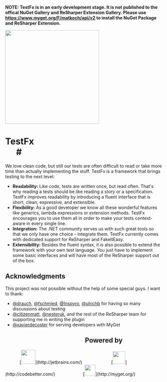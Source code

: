 **NOTE: TestFx is in an early development stage. It is not published to the offical NuGet Gallery and ReSharper Extension Gallery. Please use https://www.myget.org/F/matkoch/api/v2 to install the NuGet Package and ReSharper Extension.**

[<img src="http://catholictechtalk.com/wp-content/uploads/2012/09/Skid.jpg" height="300px"/>](https://github.com/matkoch/TestFx/wiki/Meanwhile-in-a-parallel-universe)

# TestFx <img src="https://raw.githubusercontent.com/ao5357/retina-spacer-gif/master/spacer@2x.gif" width="385px" height="10px" /> [<img src="https://www.myget.org/BuildSource/Badge/matkoch?identifier=2f4ec854-4227-47f0-8bca-6bea2ef5e555" height="14px"/>](https://www.myget.org/) [<img src="http://teamcity.codebetter.com/app/rest/builds/buildType:bt1226/statusIcon" height="14px"/>](http://teamcity.codebetter.com/viewType.html?buildTypeId=bt1226&guest=1)#

We love clean code, but still our tests are often difficult to read or take more time than actually implementing the stuff. TestFx is a framework that brings testing to the next level:

- **Readability:** Like code, tests are written once, but read often. That's why reading a tests should be like reading a story or a specification. TestFx improves readability by introducing a fluent interface that is short, clean, expressive, and extensible.
- **Flexibility:** As a good developer we know all these wonderful features like generics, lambda expressions or extension methods. TestFx encourages you to use them all in order to make your tests context-aware in every single line.
- **Integration:** The .NET community serves us with such great tools so that we only have one choice - integrate them. TestFx currently comes with dedicated support for ReSharper and FakeItEasy.
- **Extensibility:** Besides the fluent syntax, it is also possible to extend the framework with your own test language. You just have to implement some basic interfaces and will have most of the ReSharper support out of the box.

## Acknowledgments ##

This project was not possible without the help of some special guys. I want to thank:

- [@drauch](https://github.com/drauch), [@fschmied](https://github.com/fschmied), [@Inspyro](https://github.com/Inspyro), [@ulrichb](https://github.com/ulrichb) for having so many discussions about testing
- [@citizenmatt](https://github.com/citizenmatt), [@nesteruk](https://github.com/nesteruk), and the rest of the ReSharper team for supporting me in writing the plugin
- [@xavierdecoster](https://github.com/xavierdecoster) for serving developers with MyGet

## <img src="https://raw.githubusercontent.com/ao5357/retina-spacer-gif/master/spacer@2x.gif" width="250px" height="10px" /> Powered by ##

<img src="https://raw.githubusercontent.com/ao5357/retina-spacer-gif/master/spacer@2x.gif" width="42px" height="10px" />
[<img src="http://confluence.jetbrains.com/download/attachments/2/logo_jetbrains.gif?version=1&modificationDate=1255699747000" height="45px"/>](http://jetbrains.com/)
<img src="https://raw.githubusercontent.com/ao5357/retina-spacer-gif/master/spacer@2x.gif" width="85px" height="10px" />
[<img src="http://cdn1.codebetter.com/wp-content/themes/codebetter/images/codebetter_logo.png" height="40px"/>](http://codebetter.com/)
<img src="https://raw.githubusercontent.com/ao5357/retina-spacer-gif/master/spacer@2x.gif" width="85px" height="10px" />[<img src="https://my.pingdom.com/uploads/v4x5589hs7yg.png?q=1397642676" height="35px" />](http://myget.org/)
